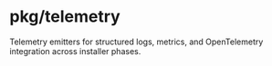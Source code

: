 # pkg/telemetry

Telemetry emitters for structured logs, metrics, and OpenTelemetry integration across installer phases.
